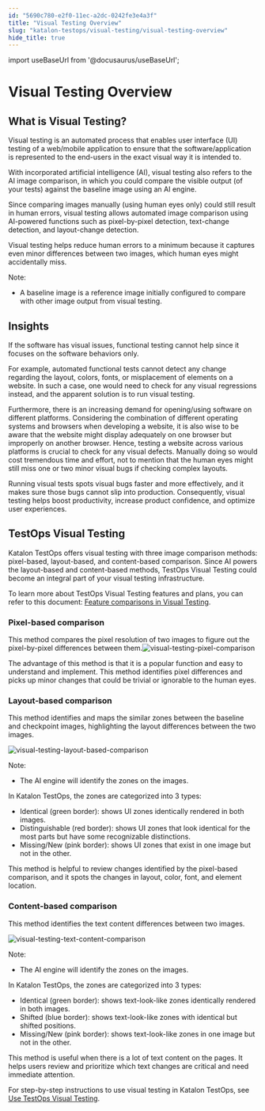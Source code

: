 ```yaml
---
id: "5690c780-e2f0-11ec-a2dc-0242fe3e4a3f"
title: "Visual Testing Overview"
slug: "katalon-testops/visual-testing/visual-testing-overview"
hide_title: true
---
```

import useBaseUrl from '@docusaurus/useBaseUrl';


# <a id="id_visual-testing-overview" class="anchor_top_offset"/><a id="ariaid-title1" class="anchor_top_offset"/>Visual Testing Overview


## What is Visual Testing?

<p xmlns="http://www.w3.org/1999/xhtml" className="p">Visual testing is an automated process that enables user interface (UI) testing of a web/mobile application to ensure that the software/application is represented to the end-users in the exact visual way it is intended to.</p> 
<p xmlns="http://www.w3.org/1999/xhtml" className="p">With incorporated artificial intelligence (AI), visual testing also refers to the AI image comparison, in which you could compare the visible output (of your tests) against the baseline image using an AI engine.</p> 
<p xmlns="http://www.w3.org/1999/xhtml" className="p">Since comparing images manually (using human eyes only) could still result in human errors, visual testing allows automated image comparison using AI-powered functions such as pixel-by-pixel detection, text-change detection, and layout-change detection.</p> 
<p xmlns="http://www.w3.org/1999/xhtml" className="p">Visual testing helps reduce human errors to a minimum because it captures even minor differences between two images, which human eyes might accidentally miss.</p> 
<div xmlns="http://www.w3.org/1999/xhtml" className="p"><div className="note note note_note"><span className="note__title">Note:</span> <ul className="ul"><li className="li"><p className="p">A baseline image is a reference image initially configured to compare with other image output from visual testing.</p></li></ul></div></div>

## Insights

<p xmlns="http://www.w3.org/1999/xhtml" className="p">If the software has visual issues, functional testing cannot help since it focuses on the software behaviors only.</p> 
<p xmlns="http://www.w3.org/1999/xhtml" className="p">For example, automated functional tests cannot detect any change regarding the layout, colors, fonts, or misplacement of elements on a website. In such a case, one would need to check for any visual regressions instead, and the apparent solution is to run visual testing.</p> 
<p xmlns="http://www.w3.org/1999/xhtml" className="p">Furthermore, there is an increasing demand for opening/using software on different platforms. Considering the combination of different operating systems and browsers when developing a website, it is also wise to be aware that the website might display adequately on one browser but improperly on another browser. Hence, testing a website across various platforms is crucial to check for any visual defects. Manually doing so would cost tremendous time and effort, not to mention that the human eyes might still miss one or two minor visual bugs if checking complex layouts.</p> 
<p xmlns="http://www.w3.org/1999/xhtml" className="p">Running visual tests spots visual bugs faster and more effectively, and it makes sure those bugs cannot slip into production. Consequently, visual testing helps boost productivity, increase product confidence, and optimize user experiences.</p> 

## <a id="id_3" class="anchor_top_offset"/>TestOps Visual Testing

<p xmlns="http://www.w3.org/1999/xhtml" className="p">Katalon TestOps offers visual testing with three image comparison methods: pixel-based, layout-based, and content-based comparison. Since AI powers the layout-based and content-based methods, TestOps Visual Testing could become an integral part of your visual testing infrastructure.</p> 
<p xmlns="http://www.w3.org/1999/xhtml" className="p">To learn more about TestOps Visual Testing features and plans, you can refer to this document: <a className="xref" href="/docs/legacy/products-and-licenses/visual-testing-subscriptions/feature-comparisons-in-visual-testing">Feature comparisons in Visual Testing</a>.</p> 

### <a id="id_4" class="anchor_top_offset"/>Pixel-based comparison

<p xmlns="http://www.w3.org/1999/xhtml" className="p">This method compares the pixel resolution of two images to   figure out the pixel-by-pixel differences between them.<img className="image" src={useBaseUrl("/ea2c8340-072a-11ed-a2dc-0242fe3e4a3f.png")} alt="visual-testing-pixel-comparison" /></p> 
<p xmlns="http://www.w3.org/1999/xhtml" className="p">The advantage of this method is that it is a popular function   and easy to understand and implement. This method identifies pixel   differences and picks up minor changes that could be trivial or   ignorable to the human eyes.</p> 

### <a id="id_5" class="anchor_top_offset"/>Layout-based comparison

<p xmlns="http://www.w3.org/1999/xhtml" className="p">This method identifies and maps the similar zones between the   baseline and checkpoint images, highlighting the layout differences   between the two images.</p> 
<p xmlns="http://www.w3.org/1999/xhtml" className="p">   <img className="image" src={useBaseUrl("/ea294ef0-072a-11ed-a2dc-0242fe3e4a3f.png")} alt="visual-testing-layout-based-comparison" /></p> 
<div xmlns="http://www.w3.org/1999/xhtml" className="note note note_note"><span className="note__title">Note:</span> 
  <ul className="ul"><li className="li"><p className="p">The AI engine will identify the zones on the images.</p></li></ul>
</div>
<p xmlns="http://www.w3.org/1999/xhtml" className="p">In Katalon TestOps, the zones are categorized into 3 types:</p> 
<ul xmlns="http://www.w3.org/1999/xhtml" className="ul"><li className="li">Identical (green border): shows UI zones identically rendered     in both images.</li><li className="li">Distinguishable (red border): shows UI zones that look     identical for the most parts but have some recognizable     distinctions.</li><li className="li">Missing/New (pink border): shows UI zones that exist in one     image but not in the other.</li></ul> 
<p xmlns="http://www.w3.org/1999/xhtml" className="p">This method is helpful to review changes identified by the   pixel-based comparison, and it spots the changes in layout, color,   font, and element location.</p> 

### <a id="id_6" class="anchor_top_offset"/>Content-based comparison

<p xmlns="http://www.w3.org/1999/xhtml" className="p">This method identifies the text content differences between two   images.</p> 
<p xmlns="http://www.w3.org/1999/xhtml" className="p">   <img className="image" src={useBaseUrl("/ea25cc80-072a-11ed-a2dc-0242fe3e4a3f.png")} alt="visual-testing-text-content-comparison" />           </p> 
<div xmlns="http://www.w3.org/1999/xhtml" className="note note note_note"><span className="note__title">Note:</span> 
  <ul className="ul"><li className="li"><p className="p">The AI engine will identify the zones on the images.</p></li></ul>
</div>
<p xmlns="http://www.w3.org/1999/xhtml" className="p">In Katalon TestOps, the zones are categorized into 3 types:</p> 
<ul xmlns="http://www.w3.org/1999/xhtml" className="ul"><li className="li">Identical (green border): shows text-look-like zones     identically rendered in both images.</li><li className="li">Shifted (blue border): shows text-look-like zones with     identical but shifted positions.</li><li className="li">Missing/New (pink border): shows text-look-like zones in one     image but not in the other.</li></ul> 
<p xmlns="http://www.w3.org/1999/xhtml" className="p">This method is useful when there is a lot of text content on the   pages. It helps users review and prioritize which text changes are   critical and need immediate attention.</p> 
<p xmlns="http://www.w3.org/1999/xhtml" className="p">For step-by-step instructions to use visual testing in Katalon   TestOps, see <a className="xref" href="/docs/legacy/katalon-testops/visual-testing/use-testops-visual-testing#task-1734">Use     TestOps Visual Testing</a>.</p> 
